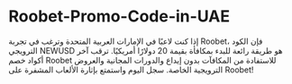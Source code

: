 # Roobet-Promo-Code-in-UAE
إذا كنت لاعبًا في الإمارات العربية المتحدة وترغب في تجربة Roobet، فإن الكود الترويجي NEWUSD هو طريقة رائعة للبدء بمكافأة بقيمة 20 دولارًا أمريكيًا. ترقب آخر أكواد خصم Roobet للاستفادة من المكافآت بدون إيداع والدورات المجانية والعروض الترويجية الخاصة. سجل اليوم واستمتع بإثارة الألعاب المشفرة على Roobet!
